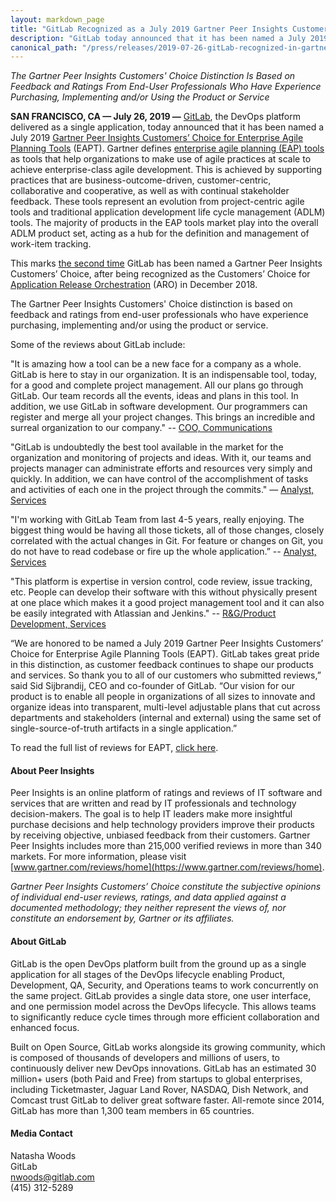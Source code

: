 ```yaml
---
layout: markdown_page
title: "GitLab Recognized as a July 2019 Gartner Peer Insights Customers’ Choice for Enterprise Agile Planning Tools"
description: "GitLab today announced that it has been named a July 2019 Gartner Peer Insights Customers’ Choice for Enterprise Agile Planning Tools."
canonical_path: "/press/releases/2019-07-26-gitLab-recognized-in-gartner-peer-insights-customers-choice-for-EAPT.html"
---
```


_The Gartner Peer Insights Customers' Choice Distinction Is Based on Feedback and Ratings From End-User Professionals Who Have Experience Purchasing, Implementing and/or Using the Product or Service_

**SAN FRANCISCO, CA — July 26, 2019 —** [GitLab](https://about.gitlab.com/), the DevOps platform delivered as a single application, today announced that it has been named a July 2019 [Gartner Peer Insights Customers’ Choice for Enterprise Agile Planning Tools](https://www.gartner.com/reviews/customers-choice/enterprise-agile-planning-tools) (EAPT). Gartner defines [enterprise agile planning (EAP) tools](https://www.gartner.com/reviews/market/enterprise-agile-planning-tools) as tools that help organizations to make use of agile practices at scale to achieve enterprise-class agile development. This is achieved by supporting practices that are business-outcome-driven, customer-centric, collaborative and cooperative, as well as with continual stakeholder feedback. These tools represent an evolution from project-centric agile tools and traditional application development life cycle management (ADLM) tools. The majority of products in the EAP tools market play into the overall ADLM product set, acting as a hub for the definition and management of work-item tracking.

This marks [the second time](https://about.gitlab.com/blog/2018/12/17/gartner-peer-choice-gitlab-2018/) GitLab has been named a Gartner Peer Insights Customers’ Choice, after being recognized as the Customers’ Choice for [Application Release Orchestration](https://www.gartner.com/reviews/customers-choice/application-release-orchestration-solutions/Dec-2018) (ARO) in December 2018.

The Gartner Peer Insights Customers' Choice distinction is based on feedback and ratings from end-user professionals who have experience purchasing, implementing and/or using the product or service.

Some of the reviews about GitLab include:

"It is amazing how a tool can be a new face for a company as a whole. GitLab is here to stay in our organization. It is an indispensable tool, today, for a good and complete project management. All our plans go through GitLab. Our team records all the events, ideas and plans in this tool. In addition, we use GitLab in software development. Our programmers can register and merge all your project changes. This brings an incredible and surreal organization to our company." -- [COO, Communications](https://www.gartner.com/reviews/review/view/971527)

"GitLab is undoubtedly the best tool available in the market for the organization and monitoring of projects and ideas. With it, our teams and projects manager can administrate efforts and resources very simply and quickly. In addition, we can have control of the accomplishment of tasks and activities of each one in the project through the commits." — [Analyst, Services](https://www.gartner.com/reviews/review/view/976123)

"I'm working with GitLab Team from last 4-5 years, really enjoying. The biggest thing would be having all those tickets, all of those changes, closely correlated with the actual changes in Git. For feature or changes on Git, you do not have to read codebase or fire up the whole application.” -- [Analyst, Services](https://www.gartner.com/reviews/review/view/862453)

"This platform is expertise in version control, code review, issue tracking, etc. People can develop their software with this without physically present at one place which makes it a good project management tool and it can also be easily integrated with Atlassian and Jenkins." -- [R&G/Product Development, Services](https://www.gartner.com/reviews/review/view/855925)

“We are honored to be named a July 2019 Gartner Peer Insights Customers’ Choice for Enterprise Agile Planning Tools (EAPT). GitLab takes great pride in this distinction, as customer feedback continues to shape our products and services. So thank you to all of our customers who submitted reviews,” said Sid Sijbrandij, CEO and co-founder of GitLab. “Our vision for our product is to enable all people in organizations of all sizes to innovate and organize ideas into transparent, multi-level adjustable plans that cut across departments and stakeholders (internal and external) using the same set of single-source-of-truth artifacts in a single application.”   

To read the full list of reviews for EAPT, [click here](https://www.gartner.com/reviews/technology-providers/reviews?market=541).

#### About Peer Insights
Peer Insights is an online platform of ratings and reviews of IT software and services that are written and read by IT professionals and technology decision-makers. The goal is to help IT leaders make more insightful purchase decisions and help technology providers improve their products by receiving objective, unbiased feedback from their customers. Gartner Peer Insights includes more than 215,000 verified reviews in more than 340 markets. For more information, please visit [www.gartner.com/reviews/home](https://www.gartner.com/reviews/home).

_Gartner Peer Insights Customers’ Choice constitute the subjective opinions of individual end-user reviews, ratings, and data applied against a documented methodology; they neither represent the views of, nor constitute an endorsement by, Gartner or its affiliates._

#### About GitLab
GitLab is the open DevOps platform built from the ground up as a single application for all stages of the DevOps lifecycle enabling Product, Development, QA, Security, and Operations teams to work concurrently on the same project. GitLab provides a single data store, one user interface, and one permission model across the DevOps lifecycle. This allows teams to significantly reduce cycle times through more efficient collaboration and enhanced focus.

Built on Open Source, GitLab works alongside its growing community, which is composed of thousands of developers and millions of users, to continuously deliver new DevOps innovations. GitLab has an estimated 30 million+ users (both Paid and Free) from startups to global enterprises, including Ticketmaster, Jaguar Land Rover, NASDAQ, Dish Network, and Comcast trust GitLab to deliver great software faster. All-remote since 2014, GitLab has more than 1,300 team members in 65 countries.

#### Media Contact
Natasha Woods
<br> 
GitLab
<br>
nwoods@gitlab.com
<br> 
(415) 312-5289
